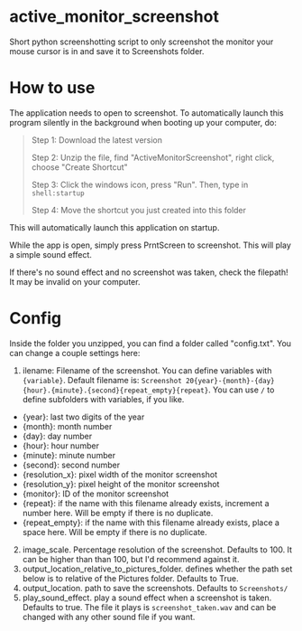 # active_monitor_screenshot
Short python screenshotting script to only screenshot the monitor your mouse cursor is in and save it to Screenshots folder.

# How to use

The application needs to open to screenshot. To automatically launch this program silently in the background when booting up your computer, do:
> Step 1: Download the latest version
> 
> Step 2: Unzip the file, find "ActiveMonitorScreenshot", right click, choose "Create Shortcut"
> 
> Step 3: Click the windows icon, press "Run". Then, type in `shell:startup`
> 
> Step 4: Move the shortcut you just created into this folder

This will automatically launch this application on startup.

While the app is open, simply press PrntScreen to screenshot. This will play a simple sound effect.

If there's no sound effect and no screenshot was taken, check the filepath! It may be invalid on your computer.

# Config

Inside the folder you unzipped, you can find a folder called "config.txt". You can change a couple settings here:

1. ilename: Filename of the screenshot. You can define variables with `{variable}`. Default filename is: `Screenshot 20{year}-{month}-{day} {hour}.{minute}.{second}{repeat_empty}{repeat}`. You can use `/` to define subfolders with variables, if you like.
-    {year}: last two digits of the year
-    {month}: month number
-    {day}: day number
-    {hour}: hour number
-    {minute}: minute number
-    {second}: second number
-    {resolution_x}: pixel width of the monitor screenshot
-    {resolution_y}: pixel height of the monitor screenshot
-    {monitor}: ID of the monitor screenshot
-    {repeat}: if the name with this filename already exists, increment a number here. Will be empty if there is no duplicate.
-    {repeat_empty}: if the name with this filename already exists, place a space here. Will be empty if there is no duplicate.

2. image_scale. Percentage resolution of the screenshot. Defaults to 100. It can be higher than than 100, but I'd recommend against it.
3. output_location_relative_to_pictures_folder. defines whether the path set below is to relative of the Pictures folder. Defaults to True.
4. output_location. path to save the screenshots. Defaults to `Screenshots/`
5. play_sound_effect. play a sound effect when a screenshot is taken. Defaults to true. The file it plays is `screenshot_taken.wav` and can be changed with any other sound file if you want.
